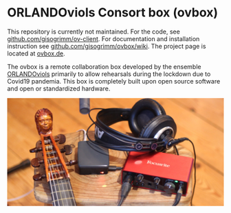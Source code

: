 # ORLANDOviols Consort box (ovbox)

This repository is currently not maintained. For the code, see
[github.com/gisogrimm/ov-client](https://github.com/gisogrimm/ov-client). For
documentation and installation instruction see
[github.com/gisogrimm/ovbox/wiki](https://github.com/gisogrimm/ovbox/wiki). The
project page is located at [ovbox.de](https://ovbox.de).



The ovbox is a remote collaboration box developed by the ensemble
[ORLANDOviols](http://orlandoviols.com) primarily to allow rehearsals
during the lockdown due to Covid19 pandemia. This box is completely
built upon open source software and open or standardized hardware.

![consortbox](doc/ovbox.jpg)

